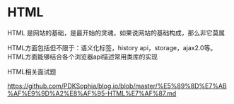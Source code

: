 # HTML
HTML 是网站的基础，是最开始的灵魂，如果说网站的基础构成，那么非它莫属

HTML方面包括但不限于：语义化标签，history api，storage，ajax2.0等。
HTML方面能够结合各个浏览器api描述常用类库的实现



HTML相关面试题

https://github.com/PDKSophia/blog.io/blob/master/%E5%89%8D%E7%AB%AF%E9%9D%A2%E8%AF%95-HTML%E7%AF%87.md